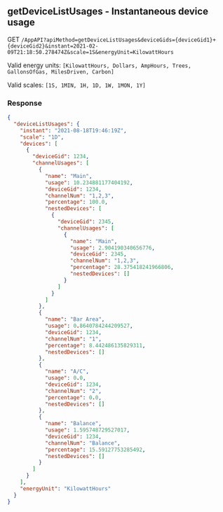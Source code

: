 ## getDeviceListUsages - Instantaneous device usage

GET `/AppAPI?apiMethod=getDeviceListUsages&deviceGids={deviceGid1}+{deviceGid2}&instant=2021-02-09T21:18:50.278474Z&scale=1S&energyUnit=KilowattHours`

Valid energy units: `[KilowattHours, Dollars, AmpHours, Trees, GallonsOfGas, MilesDriven, Carbon]`

Valid scales: `[1S, 1MIN, 1H, 1D, 1W, 1MON, 1Y]`

### Response

```json
{
  "deviceListUsages": {
    "instant": "2021-08-18T19:46:19Z",
    "scale": "1D",
    "devices": [
      {
        "deviceGid": 1234,
        "channelUsages": [
          {
            "name": "Main",
            "usage": 10.234881177404192,
            "deviceGid": 1234,
            "channelNum": "1,2,3",
            "percentage": 100.0,
            "nestedDevices": [
              {
                "deviceGid": 2345,
                "channelUsages": [
                  {
                    "name": "Main",
                    "usage": 2.904190340656776,
                    "deviceGid": 2345,
                    "channelNum": "1,2,3",
                    "percentage": 28.375418241966806,
                    "nestedDevices": []
                  }
                ]
              }
            ]
          },
          {
            "name": "Bar Area",
            "usage": 0.8640784244209527,
            "deviceGid": 1234,
            "channelNum": "1",
            "percentage": 8.442486135829311,
            "nestedDevices": []
          },
          {
            "name": "A/C",
            "usage": 0.0,
            "deviceGid": 1234,
            "channelNum": "2",
            "percentage": 0.0,
            "nestedDevices": []
          },
          {
            "name": "Balance",
            "usage": 1.595748729527017,
            "deviceGid": 1234,
            "channelNum": "Balance",
            "percentage": 15.59127753285492,
            "nestedDevices": []
          }
        ]
      }
    ],
    "energyUnit": "KilowattHours"
  }
}
```

